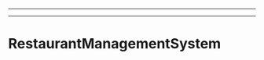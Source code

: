 ------------------------------------------------------------------------------------------
----------------------------------------------------------------------------------------------------
# RestaurantManagementSystem

